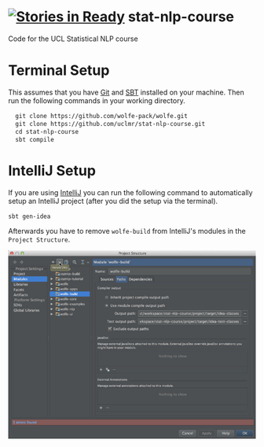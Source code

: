 [![Stories in Ready](https://badge.waffle.io/uclmr/stat-nlp-course.png?label=ready&title=Ready)](https://waffle.io/uclmr/stat-nlp-course)
stat-nlp-course
===============

Code for the UCL Statistical NLP course

# Terminal Setup
This assumes that you have [Git](http://git-scm.com/) and [SBT](http://www.scala-sbt.org/) installed on your machine. Then run the following commands in your working directory.
```
  git clone https://github.com/wolfe-pack/wolfe.git
  git clone https://github.com/uclmr/stat-nlp-course.git
  cd stat-nlp-course
  sbt compile
```

# IntelliJ Setup

If you are using [IntelliJ](http://www.jetbrains.com/idea/) you can run the following command to automatically setup an IntelliJ project (after you did the setup via the terminal).
```
sbt gen-idea
```

Afterwards you have to remove `wolfe-build` from IntelliJ's modules in the `Project Structure`.

![IntelliJ Setup](/statnlp-tutorial/src/main/resources/setup.jpg)

